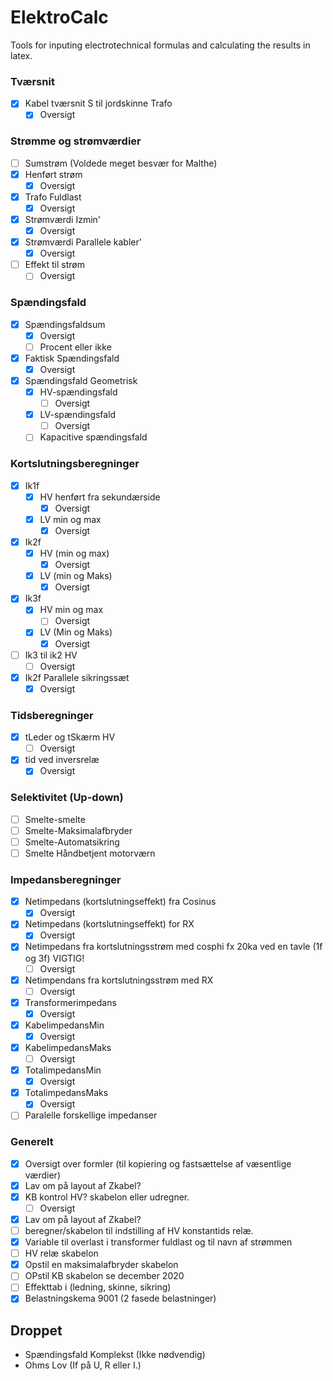 # ElektroCalc
Tools for inputing electrotechnical formulas and calculating the results in latex.




### Tværsnit
- [x] Kabel tværsnit S til jordskinne Trafo
	- [x] Oversigt

### Strømme og strømværdier
- [ ] Sumstrøm (Voldede meget besvær for Malthe)
- [x] Henført strøm
	- [x] Oversigt
- [x] Trafo Fuldlast
	- [x] Oversigt
- [x] Strømværdi Izmin'
	- [x] Oversigt
- [x] Strømværdi Parallele kabler'
	- [x] Oversigt
- [ ] Effekt til strøm
	- [ ] Oversigt

### Spændingsfald
- [x] Spændingsfaldsum
	- [x] Oversigt
	- [ ] Procent eller ikke
- [x] Faktisk Spændingsfald
	- [x] Oversigt
- [x]  Spændingsfald Geometrisk
	- [x] HV-spændingsfald
		- [ ] Oversigt
	- [x] LV-spændingsfald
		- [ ] Oversigt
	- [ ] Kapacitive spændingsfald

### Kortslutningsberegninger
- [x] Ik1f
	- [x] HV henført fra sekundærside
		- [x] Oversigt
	- [x] LV min og max
		- [x] Oversigt
- [x] Ik2f
	- [x] HV (min og max)
		- [x] Oversigt
	- [x] LV (min og Maks)
		- [x] Oversigt
- [x] Ik3f
	- [x] HV min og max
		- [ ] Oversigt
	- [x] LV (Min og Maks)
		- [x] Oversigt
- [ ] Ik3 til ik2 HV
	- [ ] Oversigt
- [x] Ik2f Parallele sikringssæt
	- [x] Oversigt

### Tidsberegninger
- [x]  tLeder og tSkærm HV
	- [ ] Oversigt
- [x] tid ved inversrelæ
	- [x] Oversigt

### Selektivitet (Up-down)
- [ ] Smelte-smelte
- [ ] Smelte-Maksimalafbryder
- [ ] Smelte-Automatsikring
- [ ] Smelte Håndbetjent motorværn

### Impedansberegninger
- [x] Netimpedans (kortslutningseffekt) fra Cosinus 
	- [x] Oversigt
- [x] Netimpedans (kortslutningseffekt) for RX
	- [x] Oversigt
- [x] Netimpedans fra kortslutningsstrøm med cosphi fx 20ka ved en tavle (1f og 3f) VIGTIG!
	- [ ] Oversigt
- [x] Netimpendans fra kortslutningsstrøm med RX
	- [ ] Oversigt
- [x] Transformerimpedans
	- [x] Oversigt
- [x] KabelimpedansMin
	- [x] Oversigt
- [x] KabelimpedansMaks
	- [ ] Oversigt
- [x] TotalimpedansMin
	- [x] Oversigt
- [x] TotalimpedansMaks
	- [x] Oversigt
- [ ] Paralelle forskellige impedanser

### Generelt
- [x] Oversigt over formler (til kopiering og fastsættelse af væsentlige værdier)
- [x] Lav om på layout af Zkabel?
- [x] KB kontrol HV? skabelon eller udregner.
	- [ ] Oversigt
- [x] Lav om på layout af Zkabel?
- [ ] beregner/skabelon til indstilling af HV konstantids relæ.
- [x] Variable til overlast i transformer fuldlast og til navn af strømmen
- [ ] HV relæ skabelon
- [x] Opstil en maksimalafbryder skabelon
- [ ]  OPstil KB skabelon se december 2020
- [ ] Effekttab i (ledning, skinne, sikring)
- [x] Belastningskema 9001 (2 fasede belastninger)

## Droppet
- Spændingsfald Komplekst (Ikke nødvendig)
- Ohms Lov (If på U, R eller I.)